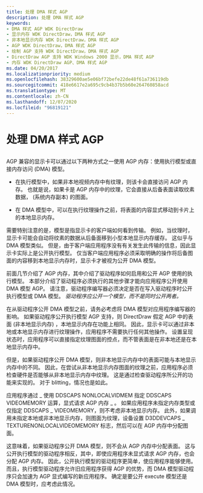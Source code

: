 ```yaml
---
title: 处理 DMA 样式 AGP
description: 处理 DMA 样式 AGP
keywords:
- DMA 样式 AGP WDK DirectDraw
- 显示内存 WDK DirectDraw，DMA 样式 AGP
- 非本地显示内存 WDK DirectDraw，DMA 样式 AGP
- AGP WDK DirectDraw，DMA 样式 AGP
- 绘制 AGP 支持 WDK DirectDraw，DMA 样式 AGP
- DirectDraw AGP 支持 WDK Windows 2000 显示，DMA 样式 AGP
- 内存 WDK DirectDraw AGP、DMA 样式 AGP
ms.date: 04/20/2017
ms.localizationpriority: medium
ms.openlocfilehash: 38329600ae5e06bf72befe22de48f61a736119db
ms.sourcegitcommit: 418e6617e2a695c9cb4b37b5b60e264760858acd
ms.translationtype: MT
ms.contentlocale: zh-CN
ms.lasthandoff: 12/07/2020
ms.locfileid: "96819121"
---
```

# <a name="handling-dma-style-agp"></a>处理 DMA 样式 AGP


## <span id="ddk_handling_dma_style_agp_gg"></span><span id="DDK_HANDLING_DMA_STYLE_AGP_GG"></span>


AGP 兼容的显示卡可以通过以下两种方式之一使用 AGP 内存：使用执行模型或直接内存访问 (DMA) 模型。

-   在执行模型中，如果非本地视频内存中有纹理，则该卡会直接访问 AGP 内存。 也就是说，如果卡是 AGP 内存中的纹理，它会直接从后备表面读取纹素数据， (系统内存副本) 的图面。

-   在 DMA 模型中，可以在执行纹理操作之前，将表面的内容显式移动到卡片上的本地显示内存。

需要特别注意的是，模型是指显示卡的客户端如何看到传输。 例如，当纹理时，显示卡可能会自动将纹素的数据从后备面移到小型本地显示内存缓存。 这似乎与 DMA 模型类似。 但是，由于客户端应用程序没有有关发生此传输的信息，因此显示卡实际上是公开执行模型。 仅当客户端应用程序必须采取明确的操作将后备图面的内容移到本地显示内存时，显示卡才被视为公开 DMA 模型。

前面几节介绍了 AGP 内存，其中介绍了驱动程序如何启用和公开 AGP 使用的执行模型。 本部分介绍了驱动程序必须执行的其他步骤才能向应用程序公开使用 DMA 模型 AGP。 请注意，驱动程序编写器必须决定是否在写入驱动程序时公开执行模型或 DMA 模型。 *驱动程序应公开一个模型，而不是同时公开两者。*

在从驱动程序公开 DMA 模型之前，请务必考虑将 DMA 模型对应用程序编写器的影响。 如果驱动程序公开执行模型 AGP 支持，则 DirectDraw 假定 AGP 中的表面 (非本地显示内存) ，本地显示内存在功能上相同。 因此，显示卡可以通过非本地或本地显示内存进行纹理操作，应用程序不需要执行任何其他操作。 设置呈现状态时，应用程序可以直接指定纹理图面的控点，而不管表面是在非本地还是在本地显示内存中。

但是，如果驱动程序公开 DMA 模型，则非本地显示内存中的表面可能与本地显示内存中的不同。 因此，在尝试从非本地显示内存图面的纹理之前，应用程序必须检查硬件是否能够从非本地显示内存中纹理。 这是通过检查驱动程序所公开的功能来实现的。 对于 blitting，情况也是如此。

应用程序通过 \_ 使用 DDSCAPS NONLOCALVIDMEM 指定 DDSCAPS VIDEOMEMORY 运算，显式请求 AGP 内存 \_ 。 如果应用程序未指定内存类型或仅指定 DDSCAPS \_ VIDEOMEMORY，则不考虑非本地显示内存。 此外，如果调用未指定本地或非本地显示内存，则图面为纹理，设备设置 D3DDEVCAPS \_ TEXTURENONLOCALVIDEOMEMORY 标志，然后可以在 AGP 内存中分配图面。

这意味着，如果驱动程序公开 DMA 模型，则不会从 AGP 内存中分配表面。 这与公开执行模型的驱动程序相反，其中，即使应用程序未显式请求 AGP 内存，也会分配 AGP 内存。 因此，公开执行模型的驱动程序更简单，使应用程序能够使用。 而且，执行模型驱动程序允许旧应用程序获得 AGP 的优势，而 DMA 模型驱动程序只会加速为 AGP 显式编写的新应用程序。 确定是要公开 execute 模型还是 DMA 模型时，应考虑此情况。

 

 





